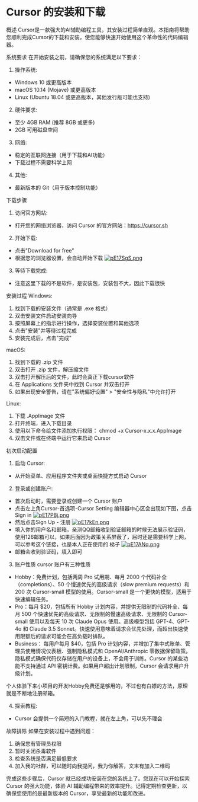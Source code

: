 # Cursor 的安装和下载
概述
Cursor是一款强大的AI辅助编程工具，其安装过程简单直观。本指南将帮助您顺利完成Cursor的下载和安装，使您能够快速开始使用这个革命性的代码编辑器。

系统要求
在开始安装之前，请确保您的系统满足以下要求：
1. 操作系统:
- Windows 10 或更高版本
- macOS 10.14 (Mojave) 或更高版本
- Linux (Ubuntu 18.04 或更高版本，其他发行版可能也支持)
  
2. 硬件要求:
- 至少 4GB RAM (推荐 8GB 或更多)
- 2GB 可用磁盘空间
  
3. 网络:
- 稳定的互联网连接（用于下载和AI功能）
- 下载过程不需要科学上网
  
4. 其他:
- 最新版本的 Git（用于版本控制功能）

下载步骤
1. 访问官方网站:
- 打开您的网络浏览器，访问 Cursor 的官方网站：https://cursor.sh
2. 开始下载:
- 点击"Download for free"
- 根据您的浏览器设置，会自动开始下载
[![pE17SgS.png](https://s21.ax1x.com/2025/02/25/pE17SgS.png)](https://imgse.com/i/pE17SgS)
3. 等待下载完成:
- 注意这里下载的不是软件，是安装包，安装包不大，因此下载很快

安装过程
Windows:
1. 找到下载的安装文件（通常是 .exe 格式）
2. 双击安装文件启动安装向导
3. 按照屏幕上的指示进行操作，选择安装位置和其他选项
4. 点击"安装"并等待过程完成
5. 安装完成后，点击"完成"

macOS:
1. 找到下载的 .zip 文件
2. 双击打开 .zip 文件，解压缩文件
3. 双击打开解压后的文件，此时会真正下载cursor软件
4. 在 Applications 文件夹中找到 Cursor 并双击打开
5. 如果出现安全警告，请在"系统偏好设置" > "安全性与隐私"中允许打开

Linux:
1. 下载 .AppImage 文件
2. 打开终端，进入下载目录
3. 使用以下命令给文件添加执行权限：
chmod +x Cursor-x.x.x.AppImage
4. 双击文件或在终端中运行它来启动 Cursor

初次启动配置
1. 启动 Cursor:
- 从开始菜单、应用程序文件夹或桌面快捷方式启动 Cursor
2. 登录或创建账户:
- 首次启动时，需要登录或创建一个 Cursor 账户
- 点击左上角Cursor-首选项-Cursor Setting 编辑器中心区会出现如下图，点击Sign in
[![pE17PBj.png](https://s21.ax1x.com/2025/02/25/pE17PBj.png)](https://imgse.com/i/pE17PBj)
- 然后点击Sign Up - 注册
[![pE17kEn.png](https://s21.ax1x.com/2025/02/25/pE17kEn.png)](https://imgse.com/i/pE17kEn)
- 填入你的用户名和邮箱，亲测QQ邮箱收到验证邮箱的时候无法展示验证码，使用126邮箱可以，如果后面因为政策关系屏蔽了，届时还是需要科学上网，可以参考这个链接，也是本人正在使用的 梯子
[![pE17ANq.png](https://s21.ax1x.com/2025/02/25/pE17ANq.png)](https://imgse.com/i/pE17ANq)
- 邮箱会收到验证码，填入即可
  
3. 账户性质 cursor 账户有三种性质
- Hobby：免费计划，包括两周 Pro 试用期、每月 2000 个代码补全（completions）、50 个慢速优先的高级请求（slow premium requests）和 200 次 Cursor-small 模型的使用。Cursor-small 是一个更快的模型，适用于快速编辑任务。
- Pro：每月 $20，包括所有 Hobby 计划内容，并提供无限制的代码补全、每月 500 个快速优先的高级请求、无限制的慢速高级请求、无限制的 Cursor-small 使用以及每天 10 次 Claude Opus 使用。高级模型包括 GPT-4、GPT-4o 和 Claude 3.5 Sonnet。快速使用意味着请求会优先处理，而超出快速使用限额后的请求可能会在高负载时排队。
- Business： 每用户每月 $40，包括 Pro 计划内容，并增加了集中式账单、管理员使用情况仪表板、强制隐私模式和 OpenAI/Anthropic 零数据保留政策。隐私模式确保代码仅存储在用户的设备上，不会用于训练。Cursor 的某些功能不支持通过 API 密钥计费。如果用户超出计划限制，Cursor 会请求用户升级计划。

个人体验下来小项目的开发Hobby免费还是够用的，不过也有白嫖的方法，原理就是不断地注册邮箱。

4. 探索教程:
- Cursor 会提供一个简短的入门教程，就在左上角，可以先不理会

故障排除
如果在安装过程中遇到问题：
1. 确保您有管理员权限
2. 暂时关闭杀毒软件
3. 检查系统是否满足最低要求
4. 加入我的社群，可以随时向我提问，我为你解答，文末有加入二维码

完成这些步骤后，Cursor 就已经成功安装在您的系统上了。您现在可以开始探索 Cursor 的强大功能，体验 AI 辅助编程带来的效率提升。记得定期检查更新，以确保您使用的是最新版本的 Cursor，享受最新的功能和改进。